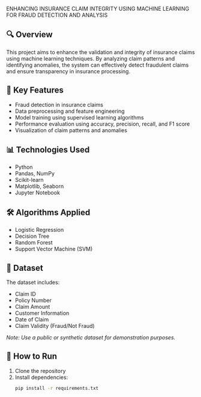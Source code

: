 ENHANCING INSURANCE CLAIM INTEGRITY USING MACHINE LEARNING FOR FRAUD DETECTION AND ANALYSIS


## 🔍 Overview
This project aims to enhance the validation and integrity of insurance claims using machine learning techniques. By analyzing claim patterns and identifying anomalies, the system can effectively detect fraudulent claims and ensure transparency in insurance processing.

## 🧠 Key Features
- Fraud detection in insurance claims
- Data preprocessing and feature engineering
- Model training using supervised learning algorithms
- Performance evaluation using accuracy, precision, recall, and F1 score
- Visualization of claim patterns and anomalies

## 📊 Technologies Used
- Python
- Pandas, NumPy
- Scikit-learn
- Matplotlib, Seaborn
- Jupyter Notebook

## 🛠️ Algorithms Applied
- Logistic Regression
- Decision Tree
- Random Forest
- Support Vector Machine (SVM)

## 📁 Dataset
The dataset includes:
- Claim ID
- Policy Number
- Claim Amount
- Customer Information
- Date of Claim
- Claim Validity (Fraud/Not Fraud)

*Note: Use a public or synthetic dataset for demonstration purposes.*

## 🚀 How to Run
1. Clone the repository
2. Install dependencies:  
   ```bash
   pip install -r requirements.txt

